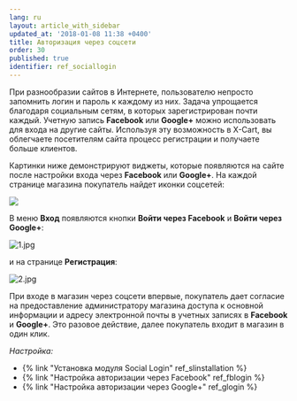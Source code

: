 ```yaml
---
lang: ru
layout: article_with_sidebar
updated_at: '2018-01-08 11:38 +0400'
title: Авторизация через соцсети
order: 30
published: true
identifier: ref_sociallogin
---
```

При разнообразии сайтов в Интернете, пользователю непросто запомнить логин и пароль к каждому из них. Задача упрощается благодаря социальным сетям, в которых зарегистрирован почти каждый. Учетную запись **Facebook** или **Google+** можно использовать для входа на другие сайты. Используя эту возможность в X-Cart, вы облегчаете посетителям сайта процесс регистрации и получаете больше клиентов.

Картинки ниже демонстрируют виджеты, которые появляются на сайте после настройки входа через **Facebook** или **Google+**. На каждой странице магазина покупатель найдет иконки соцсетей:

![]({{site.baseurl}}/attachments/7504573/7602323.png)

В меню **Вход** появляются кнопки **Войти через Facebook** и **Войти через Google+**:

![1.jpg]({{site.baseurl}}/attachments/ref_sociallogin/1.jpg)

и на странице **Регистрация**:

![2.jpg]({{site.baseurl}}/attachments/ref_sociallogin/2.jpg)

При входе в магазин через соцсети впервые, покупатель дает согласие на предоставление администратору магазина доступа к основной информации и адресу электронной почты в учетных записях в **Facebook** и **Google+**. Это разовое действие, далее покупатель входит в магазин в один клик.

_Настройка:_

*   {% link "Установка модуля Social Login" ref_slinstallation %}
*   {% link "Настройка авторизации через Facebook" ref_fblogin %}
*   {% link "Настройка авторизации через Google+" ref_glogin %}
